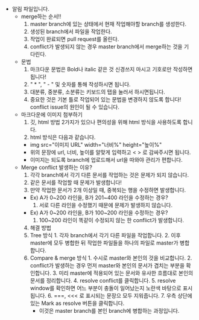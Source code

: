 - 알림 파일입니다.
  - merge하는 순서!!
    1. master branch에 있는 상태에서 현재 작업해야할 branch를 생성한다.
    2. 생성된 branch에서 파일을 작업한다.
    3. 작업이 완료되면 pull request를 올린다.
    4. conflict가 발생되지 않는 경우 master branch에서 merge하는 것을 기다린다.
  - 문법
    1. 마크다운 문법은 Bold나 italic 같은 것 신경쓰지 마시고 기호로만 작성하면 됩니다!
    2. " * ", " - " 및 숫자를 통해 작성하시면 됩니다.
    3. 대분류, 중분류, 소분류는 키보드의 탭을 눌러서 하시면됩니다.
    4. 중요한 것은 기본 틀로 작업되어 있는 문법을 변경하지 않도록 합니다! conflict issue의 원인이 될 수 있습니다.
  - 마크다운에 이미지 첨부하기
    1. 깃, html 방법 2가지가 있으나 편의성을 위해 html 방식을 사용하도록 합니다.
    2. html 방식은 다음과 같습니다.
      - img src="이미지 URL" width="너비%" height="높이%"
      - 위의 문장에 url, 너비, 높이를 알맞게 입력하고 < > 로 감싸주시면 됩니다.
      - 이미지는 되도록 branch에 업로드해서 url을 따와야 관리가 편합니다.
  - Merge conflict 발생하는 이유?
    1. 각각 branch에서 각기 다른 문서를 작업하는 것은 문제가 되지 않습니다.
    2. 같은 문서를 작업할 때 문제가 발생합니다!
    3. 만약 작업한 문서가 2개 이상일 때, 중복되는 행을 수정하면 발생합니다.
      - Ex) A가 0~200 라인을, B가 201~400 라인을 수정하는 경우?
        1. 서로 다른 라인을 수정했기 때문에 문제가 발생하지 않습니다.
      - Ex) A가 0~200 라인을, B가 100~200 라인을 수정하는 경우?
        1. 100~200 라인이 똑같이 수정되지 않는 한 conflict가 발생합니다.
    4. 해결 방법
      1. Tree 방식
        1. 각자 branch에서 각기 다른 파일을 작업합니다.
        2. 이후 master에 모두 병합한 뒤 작업한 파일들을 하나의 파일로 master가 병합합니다.
      2. Compare & merge 방식
        1. 수시로 master와 본인의 것을 비교합니다.
        2. conflict가 발생하는 경우 먼저 master와 본인의 문서가 겹치는 부분을 확인합니다.
        3. 미리 master에 적용되어 있는 문서와 유사한 흐름대로 본인의 문서를 정리합니다.
        4. resolve conflict를 클릭합니다.
        5. resolve window를 확인하면 어느 부분이 충돌이 일어났는지 노란색 바탕으로 표시됩니다.
        6. ===, <<< 로 표시되는 문장으 모두 지워줍니다.
        7. 우측 상단에 있는 Mark as resolve 버튼을 클릭합니다.
          - 이것은 master branch를 본인 branch에 병합하는 과정입니다.
